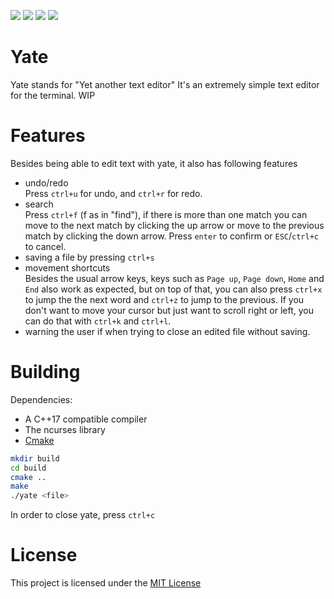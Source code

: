 [![](https://img.shields.io/badge/License-MIT-informational.svg)](https://github.com/xyl1t/Yate/blob/master/LICENSE)
[![](https://img.shields.io/badge/Dependency-C%2B%2B17-critical)](https://en.cppreference.com/w/cpp/compiler_support/17)
[![](https://img.shields.io/badge/Dependency-CMake-critical)](https://cmake.org/)
[![](https://img.shields.io/badge/Dependency-ncurses-critical)](https://invisible-island.net/ncurses/)
# Yate
Yate stands for "Yet another text editor"
It's an extremely simple text editor for the terminal. 
WIP
# Features
Besides being able to edit text with yate, it also has following features
* undo/redo  
  Press `ctrl+u` for undo, and `ctrl+r` for redo.
* search  
  Press `ctrl+f` (f as in "find"), if there is more than one match you can move to the next match by clicking the up arrow or move to the previous match by clicking the down arrow. Press `enter` to confirm or `ESC`/`ctrl+c` to cancel.
* saving a file by pressing `ctrl+s`
* movement shortcuts  
  Besides the usual arrow keys, keys such as `Page up`, `Page down`, `Home` and `End` also work as expected, but on top of that, you can also press `ctrl+x` to jump the the next word and `ctrl+z` to jump to the previous. If you don't want to move your cursor but just want to scroll right or left, you can do that with `ctrl+k` and `ctrl+l`.
* warning the user if when trying to close an edited file without saving.
# Building
Dependencies: 
* A C++17 compatible compiler
* The ncurses library
* [Cmake](https://cmake.org/)
```bash
mkdir build
cd build
cmake ..
make
./yate <file>
```
In order to close yate, press `ctrl+c`
# License
This project is licensed under the [MIT License](https://github.com/xyl1t/Yate/blob/master/LICENSE)
